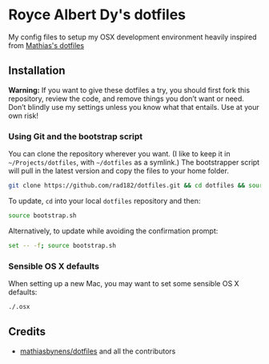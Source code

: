# Royce Albert Dy's dotfiles

My config files to setup my OSX development environment heavily inspired from [Mathias's dotfiles](https://github.com/mathiasbynens/dotfiles)

## Installation

**Warning:** If you want to give these dotfiles a try, you should first fork this repository, review the code, and remove things you don’t want or need. Don’t blindly use my settings unless you know what that entails. Use at your own risk!

### Using Git and the bootstrap script

You can clone the repository wherever you want. (I like to keep it in `~/Projects/dotfiles`, with `~/dotfiles` as a symlink.) The bootstrapper script will pull in the latest version and copy the files to your home folder.

```bash
git clone https://github.com/rad182/dotfiles.git && cd dotfiles && source bootstrap.sh
```

To update, `cd` into your local `dotfiles` repository and then:

```bash
source bootstrap.sh
```

Alternatively, to update while avoiding the confirmation prompt:

```bash
set -- -f; source bootstrap.sh
```

### Sensible OS X defaults

When setting up a new Mac, you may want to set some sensible OS X defaults:

```bash
./.osx
```

## Credits

* [mathiasbynens/dotfiles](https://github.com/mathiasbynens/dotfiles) and all the contributors
